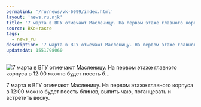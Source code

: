 ```yaml
---
permalink: '/ru/news/vk-6099/index.html'
layout: 'news.ru.njk'
title: '7 марта в ВГУ отмечают Масленицу. На первом этаже главного корпуса в 12:00 можно будет поесть б'
source: ВКонтакте
tags:
  - news_ru
description: '7 марта в ВГУ отмечают Масленицу. На первом этаже главного корпуса в 12:00 можно будет поесть б…'
updatedAt: 1551798060
---
```

![7 марта в ВГУ отмечают Масленицу. На первом этаже главного корпуса в 12:00 можно будет поесть б…](https://sun9-35.userapi.com/impf/c849524/v849524803/14192f/yZ31nfKQXrQ.jpg?size=1280x721&quality=96&sign=42deb8e9800cf42565b791a02f481aae&c_uniq_tag=Iz5M7UcoKbMXrELSWNHMoDTkdSeuGxkkQfzNRo-J_9Q&type=album)

7 марта в ВГУ отмечают Масленицу. На первом этаже главного корпуса в 12:00 можно будет поесть блинов, выпить чаю, потанцевать и встретить весну.
